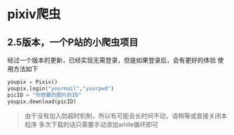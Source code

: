 # pixiv爬虫
## 2.5版本，一个P站的小爬虫项目

经过一个版本的更新，已经实现无需登录，但是如果登录后，会有更好的体验
使用方法如下
```python
youpix = Pixiv()
youpix.login("yourmail","yourpwd")
picID = "你想要的图片的ID"
youpix.download(picID)
```
> 由于没有加入防超时机制，所以有可能会长时间不动，请稍等或直接关闭本程序
> 多次下载的话只需要手动添加while循环即可